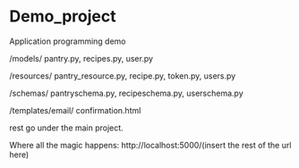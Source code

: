 # Demo_project
Application programming demo

/models/
pantry.py, recipes.py, user.py

/resources/
pantry_resource.py, recipe.py, token.py, users.py

/schemas/
pantryschema.py, recipeschema.py, userschema.py

/templates/email/
confirmation.html

rest go under the main project.

Where all the magic happens:
http://localhost:5000/(insert the rest of the url here)
